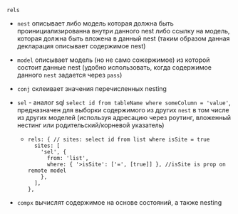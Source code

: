 

`rels`

- `nest` описывает либо модель которая должна быть проинициализированна внутри данного nest либо ссылку на модель, которая должна быть вложена в данный nest  (таким образом данная декларация описывает содержимое nest)

- `model` описывает модель (но не само сожержимое) из которой состоит данные nest (удобно использовать, когда содержимое данного `nest` задается через `pass`)

- `conj` склеивает значения перечисленных nesting

- `sel` - аналог sql `select id from tableName where someColumn = 'value'`, предназначен для выборки содержимого из других `nest` в том числе из других моделей (используя адресацию через роутинг, вложенный нестинг или родительский/корневой указатель)

  - ```
    rels: { // sites: select id from list where isSite = true
      sites: [
        'sel', {
          from: 'list',
          where: { '>isSite': ['=', [true]] }, //isSite is prop on remote model
        },
      ],
    },
    ```



- `compx` вычислят содержимое на основе состояний, а также nesting
